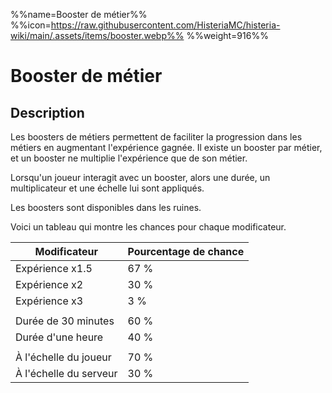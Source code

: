 %%name=Booster de métier%%
%%icon=https://raw.githubusercontent.com/HisteriaMC/histeria-wiki/main/.assets/items/booster.webp%%
%%weight=916%%

# Booster de métier

## Description

Les boosters de métiers permettent de faciliter la progression dans les métiers en augmentant l'expérience gagnée. Il existe un booster par métier, et un booster ne multiplie l'expérience que de son métier.

Lorsqu'un joueur interagit avec un booster, alors une durée, un multiplicateur et une échelle lui sont appliqués.

Les boosters sont disponibles dans les ruines.

Voici un tableau qui montre les chances pour chaque modificateur.

| Modificateur | Pourcentage de chance |
| --- | --- |
| Expérience x1.5 | 67 % |
| Expérience x2 | 30 % |
| Expérience x3 | 3 % |
|  |  |
| Durée de 30 minutes | 60 % |
| Durée d'une heure | 40 % |
|  |  |
| À l'échelle du joueur | 70 % |
| À l'échelle du serveur | 30 % |
